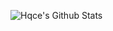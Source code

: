 ![Hqce's Github Stats](https://github-readme-stats.vercel.app/api?username=hqce&theme=transparent&show_icons=true)

